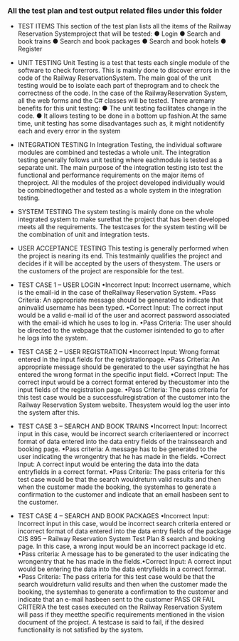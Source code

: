 ### All the test plan and test output related files under this folder

* TEST ITEMS
This section of the test plan lists all the items of the Railway Reservation Systemproject that will be tested:
● Login
● Search and book trains
● Search and book packages
● Search and book hotels
● Register

* UNIT TESTING
Unit Testing is a test that tests each single module of the software to check forerrors. This is mainly done to discover errors in the code of the Railway ReservationSystem. The main goal of the unit testing would be to isolate each part of theprogram and to check the correctness of the code. In the case of the RailwayReservation System, all the web forms and the C# classes will be tested. There aremany benefits for this unit testing: ● The unit testing facilitates change in the code. ● It allows testing to be done in a bottom up fashion.At the same time, unit testing has some disadvantages such as, it might notidentify each and every error in the system

* INTEGRATION TESTING
In Integration Testing, the individual software modules are combined and testedas a whole unit. The integration testing generally follows unit testing where eachmodule is tested as a separate unit. The main purpose of the integration testing isto test the functional and performance requirements on the major items of theproject. All the modules of the project developed individually would be combinedtogether and tested as a whole system in the integration testing.

* SYSTEM TESTING 
The system testing is mainly done on the whole integrated system to make surethat the project that has been developed meets all the requirements. The testcases for the system testing will be the combination of unit and integration tests.

* USER ACCEPTANCE TESTING
This testing is generally performed when the project is nearing its end. This testmainly qualifies the project and decides if it will be accepted by the users of thesystem. The users or the customers of the project are responsible for the test.

* TEST CASE 1 – USER LOGIN
 •Incorrect Input: Incorrect username, which is the email-id in the case of theRailway Reservation System.
 •Pass Criteria: An appropriate message should be generated to indicate that aninvalid username has been typed.
 •Correct Input: The correct input would be a valid e-mail id of the user and acorrect password associated with the email-id which he uses to log in.
 •Pass Criteria: The user should be directed to the webpage that the customer isintended to go to after he logs into the system.

* TEST CASE 2 – USER REGISTRATION
 •Incorrect Input: Wrong format entered in the input fields for the registrationpage.
 •Pass Criteria: An appropriate message should be generated to the user sayingthat he has entered the wrong format in the specific input field.
 •Correct Input: The correct input would be a correct format entered by thecustomer into the input fields of the registration page.
 •Pass Criteria: The pass criteria for this test case would be a successfulregistration of the customer into the Railway Reservation System website. Thesystem would log the user into the system after this.
 
* TEST CASE 3 – SEARCH AND BOOK TRAINS
•Incorrect Input: Incorrect input in this case, would be incorrect search criteriaentered or incorrect format of data entered into the data entry fields of the trainssearch and booking page.
•Pass criteria: A message has to be generated to the user indicating the wrongentry that he has made in the fields.
•Correct Input: A correct input would be entering the data into the data entryfields in a correct format.
•Pass Criteria: The pass criteria for this test case would be that the search wouldreturn valid results and then when the customer made the booking, the systemhas to generate a confirmation to the customer and indicate that an email hasbeen sent to the customer.

* TEST CASE 4 – SEARCH AND BOOK PACKAGES
 •Incorrect Input: Incorrect input in this case, would be incorrect search criteria entered or incorrect format of data entered into the data entry fields of the package CIS 895 – Railway Reservation System Test Plan 8 search and booking page. In this case, a wrong input would be an incorrect package id etc.
•Pass criteria: A message has to be generated to the user indicating the wrongentry that he has made in the fields.•Correct Input: A correct input would be entering the data into the data entryfields in a correct format.
•Pass Criteria: The pass criteria for this test case would be that the search wouldreturn valid results and then when the customer made the booking, the systemhas to generate a confirmation to the customer and indicate that an e-mail hasbeen sent to the customer PASS OR FAIL CRITERIA the test cases executed on the Railway Reservation System will pass if they meetthe specific requirements mentioned in the vision document of the project. A testcase is said to fail, if the desired functionality is not satisfied by the system.







